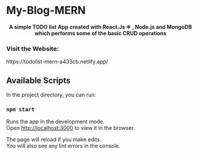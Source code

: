 # My-Blog-MERN
<p align="center">
  <strong>A simple TODO list App created with React.Js ⚛️ , Node.js and MongoDB which performs some of the basic CRUD operations</strong>
</p>

<h3>
Visit the Website:
</h3> 
https://todolist-mern-a433cb.netlify.app/


## Available Scripts

In the project directory, you can run:

### `npm start`

Runs the app in the development mode.\
Open [http://localhost:3000](http://localhost:3000) to view it in the browser.

The page will reload if you make edits.\
You will also see any lint errors in the console.
